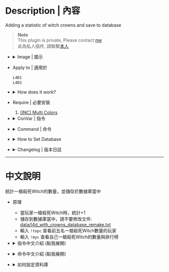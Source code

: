 # Description | 內容
Adding a statistic of witch crowns and save to database

> __Note__ <br/>
This plugin is private, Please contact [me](https://github.com/fbef0102/Game-Private_Plugin#私人插件列表-private-plugins-list)<br/>
此為私人插件, 請聯繫[本人](https://github.com/fbef0102/Game-Private_Plugin#私人插件列表-private-plugins-list)

* <details><summary>Image | 圖示</summary>

	* Record Top 5
	<br/>![l4d_with_crowns_database_remake_1](image/l4d_with_crowns_database_remake_1.jpg)
	<br/>![l4d_with_crowns_database_remake_2](image/l4d_with_crowns_database_remake_2.jpg)
	* Support MySql & Sqlite (支援資料庫，跨伺服器儲存)
	<br/>![l4d_with_crowns_database_remake_3](image/l4d_with_crowns_database_remake_3.jpg)
</details>

* Apply to | 適用於
	```
	L4D1
	L4D2
	```

* <details><summary>How does it work?</summary>

	* Add statistic when a player killed the witch in one shot
	* Save to database, do not modify [data/l4d_with_crowns_database_remake.txt](data/l4d_with_crowns_database_remake.txt)
	* Type ```!topc``` to see top 5 witch crowner
	* Type ```!myc``` to see your crowns and rank
</details>

* Require | 必要安裝
	1. [[INC] Multi Colors](https://github.com/fbef0102/L4D1_2-Plugins/releases/tag/Multi-Colors)

* <details><summary>ConVar | 指令</summary>

	* cfg/sourcemod/l4d_with_crowns_database_remake.cfg
		```php
		// 0=Plugin off, 1=Plugin on.
		l4d_with_crowns_database_remake_enable "1"

		// Numbers of real survivor players required at least to enable this plugin
		l4d_with_crowns_database_remake_survivor_required "2"

		// Database to save crown to.
		// Empty = Don't connect to database, use data/l4d_with_crowns_database_remake.txt only
		// (MySQL & SQLite supported)
		l4d_with_crowns_database_remake_sql "crowns"
		```
</details>

* <details><summary>Command | 命令</summary>

	* **Shows your own crown count and rank**
		```php
		sm_myc
		```

	* **Shows the top 5 crowners.**
		```php
		sm_topc
		```
</details>

* <details><summary>How to Set Database</summary>

	* Choose one of the following method
		1. MySQL: Database across server, set ConVar ```l4d_with_crowns_database_remake_sql "crowns"``` and set *sourcemod/configs/databases.cfg*
			```php
			// There would a data table named "crown_database_v2" in database
			"crowns"
			{
				"driver"			"default"
				"host"				"x.x.x.x"
				"database"			"yourdatabase"
				"user"				"youruser"
				"pass"				"yourpass"
				"port"				"yourport"
			}
			```

		2. Data: Local Database, set ConVar ```l4d_with_crowns_database_remake_sql ""```
			```php
			// All datas saved to ```sourcemod/data/l4d_with_crowns_database_remake.txt```
			```
</details>

* <details><summary>Changelog | 版本日誌</summary>

	* v1.0h (2025-1-10)
		* Remake code
		* Add mysql & sqilite database support
		* Fixed huge memory link and out of memory error
		* Change steam id type
		* Update cvars, cmds
	
	* Original
		* [By Die Teetasse](https://forums.alliedmods.net/showthread.php?t=123433)
</details>

- - - -
# 中文說明
統計一槍殺死Witch的數量，並儲存於數據庫當中

* 原理
	* 當玩家一槍殺死Witch時，統計+1
	* 儲存到數據庫當中，請不要修改文件: [data/l4d_with_crowns_database_remake.txt](data/l4d_with_crowns_database_remake.txt)
	* 輸入 ```!topc``` 查看前五名一槍殺死Witch數量的玩家
	* 輸入 ```!myc``` 查看自己一槍殺死Witch的數量與排行榜

* <details><summary>指令中文介紹 (點我展開)</summary>

	* cfg/sourcemod/l4d_with_crowns_database_remake.cfg
		```php
		// 0=關閉插件, 1=啟動插件
		l4d_with_crowns_database_remake_enable "1"

		// 至少需要X位真人玩家在倖存者隊伍才能有記錄
		l4d_with_crowns_database_remake_survivor_required "2"

		// 儲存統計的資料庫
		// 空 = 不使用資料庫, 只使用data/l4d_with_crowns_database_remake.txt
		// (支援 MySQL & SQLite)
		l4d_with_crowns_database_remake_sql "crowns"
		```
</details>

* <details><summary>命令中文介紹 (點我展開)</summary>

	* **查看自己一槍殺死Witch的數量與排行榜**
		```php
		sm_myc
		```

	* **查看前五名一槍殺死Witch數量的玩家**
		```php
		sm_topc
		```
</details>

* <details><summary>如何設定資料庫</summary>

	* 以下方法二選一
		1. MySQL: 支援跨伺服器，儲值經驗值，設定指令 ```l4d_with_crowns_database_remake_sql "crowns"```，然後設定文件 *sourcemod/configs/databases.cfg*
			```php
			// 資料庫中自動創建表格，名稱是 "crown_database_v2"
			"crowns"
			{
				"driver"			"default"
				"host"				"x.x.x.x"
				"database"			"yourdatabase"
				"user"				"youruser"
				"pass"				"yourpass"
				"port"				"yourport"
			}
			```
			
		2. Data: 本地資料庫，設定指令 ```l4d_with_crowns_database_remake_sql ""```
			```php
			// 所有數據位於 ```sourcemod/data/l4d_with_crowns_database_remake.txt``` (自動創建)
			```
</details>
